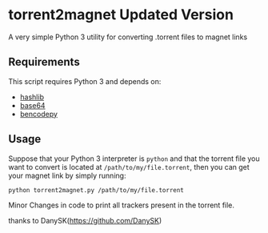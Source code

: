 # torrent2magnet Updated Version
A very simple Python 3 utility for converting .torrent files to magnet links

## Requirements
This script requires Python 3 and depends on:
* [hashlib](https://docs.python.org/3/library/hashlib.html)
* [base64](https://docs.python.org/3.1/library/base64.html)
* [bencodepy](https://github.com/eweast/BencodePy)

## Usage
Suppose that your Python 3 interpreter is ``python`` and that the torrent file you want to convert is located at ``/path/to/my/file.torrent``, then you can get your magnet link by simply running:
```bash
python torrent2magnet.py /path/to/my/file.torrent
```

Minor Changes in code to print all trackers present in the torrent file.

thanks to DanySK(https://github.com/DanySK)
